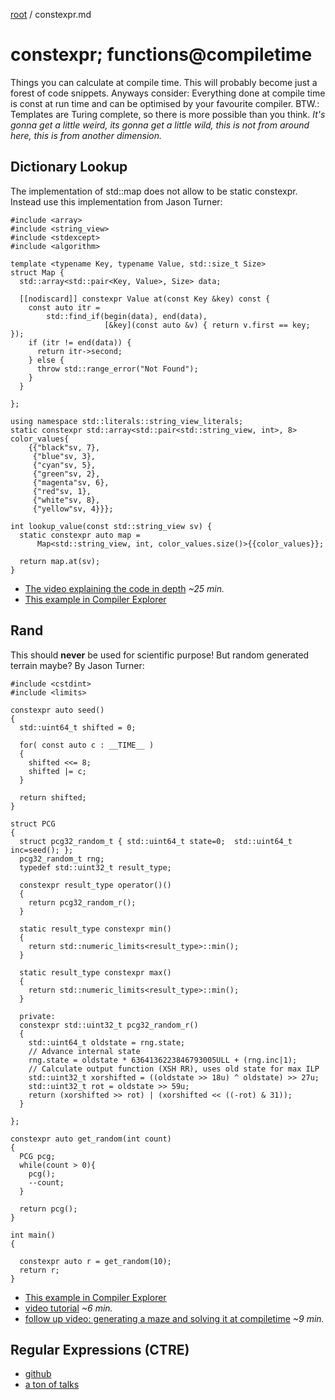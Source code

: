 [root](../README.md) / constexpr.md
# constexpr; functions@compiletime
Things you can calculate at compile time. This will probably become just a forest of code snippets. Anyways consider: Everything done at compile time is const at run time and can be optimised by your favourite compiler. BTW.: Templates are Turing complete, so there is more possible than you think. *It's gonna get a little weird, its gonna get a little wild, this is not from around here, this is from another dimension.*


## Dictionary Lookup
The implementation of std::map does not allow to be static constexpr. Instead use this implementation from Jason Turner:
```c_cpp
#include <array>
#include <string_view>
#include <stdexcept>
#include <algorithm>

template <typename Key, typename Value, std::size_t Size>
struct Map {
  std::array<std::pair<Key, Value>, Size> data;

  [[nodiscard]] constexpr Value at(const Key &key) const {
    const auto itr =
        std::find_if(begin(data), end(data),
                     [&key](const auto &v) { return v.first == key; });
    if (itr != end(data)) {
      return itr->second;
    } else {
      throw std::range_error("Not Found");
    }
  }

};

using namespace std::literals::string_view_literals;
static constexpr std::array<std::pair<std::string_view, int>, 8> color_values{
    {{"black"sv, 7},
     {"blue"sv, 3},
     {"cyan"sv, 5},
     {"green"sv, 2},
     {"magenta"sv, 6},
     {"red"sv, 1},
     {"white"sv, 8},
     {"yellow"sv, 4}}};

int lookup_value(const std::string_view sv) {
  static constexpr auto map =
      Map<std::string_view, int, color_values.size()>{{color_values}};

  return map.at(sv);
}
```
- [The video explaining the code in depth](https://www.youtube-nocookie.com/embed/INn3xa4pMfg?rel=0) *~25 min.*
- [This example in Compiler Explorer](https://godbolt.org/z/cnrzKr)


## Rand
This should **never** be used for scientific purpose! But random generated terrain maybe? By Jason Turner:
```c_cpp
#include <cstdint>
#include <limits>

constexpr auto seed()
{
  std::uint64_t shifted = 0;

  for( const auto c : __TIME__ )
  {
    shifted <<= 8;
    shifted |= c;
  }

  return shifted;
}

struct PCG
{
  struct pcg32_random_t { std::uint64_t state=0;  std::uint64_t inc=seed(); };
  pcg32_random_t rng;
  typedef std::uint32_t result_type;

  constexpr result_type operator()()
  {
    return pcg32_random_r();
  }

  static result_type constexpr min()
  {
    return std::numeric_limits<result_type>::min();
  }

  static result_type constexpr max()
  {
    return std::numeric_limits<result_type>::min();
  }

  private:
  constexpr std::uint32_t pcg32_random_r()
  {
    std::uint64_t oldstate = rng.state;
    // Advance internal state
    rng.state = oldstate * 6364136223846793005ULL + (rng.inc|1);
    // Calculate output function (XSH RR), uses old state for max ILP
    std::uint32_t xorshifted = ((oldstate >> 18u) ^ oldstate) >> 27u;
    std::uint32_t rot = oldstate >> 59u;
    return (xorshifted >> rot) | (xorshifted << ((-rot) & 31));
  }

};

constexpr auto get_random(int count)
{
  PCG pcg;
  while(count > 0){
    pcg();
    --count;
  }
  
  return pcg();
}

int main()
{

  constexpr auto r = get_random(10);
  return r;
}
```
- [This example in Compiler Explorer](https://godbolt.org/g/zbWvXK)
- [video tutorial](https://www.youtube-nocookie.com/embed/rpn_5Mrrxf8?rel=0) *~6 min.*
- [follow up video: generating a maze and solving it at compiletime](https://www.youtube-nocookie.com/embed/3SXML1-Ty5U?rel=0) *~9 min.*

## Regular Expressions (CTRE)
- [github](https://github.com/hanickadot/compile-time-regular-expressions)
- [a ton of talks](https://compile-time.re/)